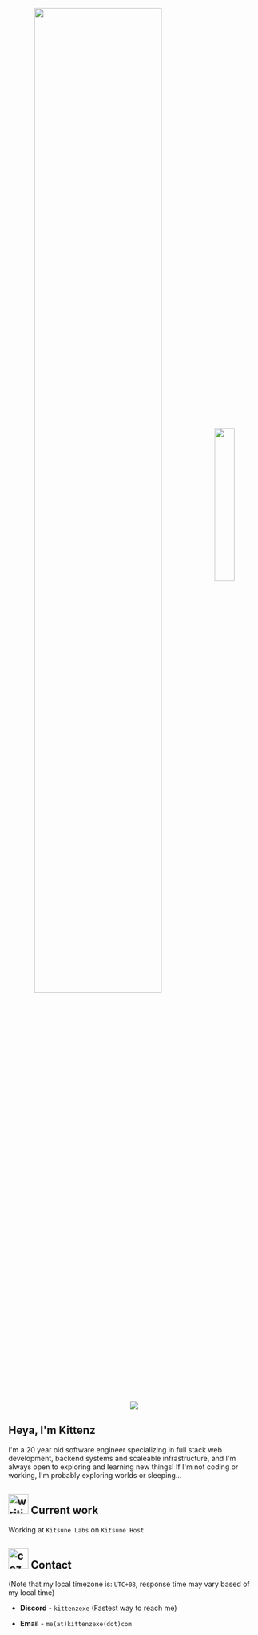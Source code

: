 <p align="center">
  <img align="center" src="https://web.src.gay/Om2xb" width="71%" />
  <img align="center" src="https://github.com/user-attachments/assets/e77d46ba-77b8-498e-88bf-fb9cf816b4d8" width="28%" />
</p>

<p align="center">
  <a href="https://skillicons.dev">
    <img src="https://skillicons.dev/icons?i=arch,bun,cloudflare,css,discord,docker,elysia,git,github,githubactions,go,grafana,graphql,kubernetes,md,mysql,nix,obsidian,postgres,prisma,prometheus,py,rust,sqlite,svelte,tailwind,tauri,ts,vscode,windows" />
  </a>
</p>

## Heya, I'm Kittenz

I'm a 20 year old software engineer specializing in full stack web development, backend systems and scaleable infrastructure, and I'm always open to exploring and learning new things! If I'm not coding or working, I'm probably exploring worlds or sleeping...

<h2><img src="https://github.com/KittenzExe/KittenzExe/assets/67358250/2f90a34c-cebd-481e-9af2-69a890abd685" alt="writing" height="40px"> Current work</h2>

Working at `Kitsune Labs` on `Kitsune Host`.

<h2><img src="https://github.com/user-attachments/assets/9b8a7b94-75db-4762-ac62-744aa0c64dfd" alt="cozy" height="40px"> Contact</h2>

(Note that my local timezone is: `UTC+08`, response time may vary based of my local time)

- **Discord** - `kittenzexe` (Fastest way to reach me)

- **Email** - `me(at)kittenzexe(dot)com`
